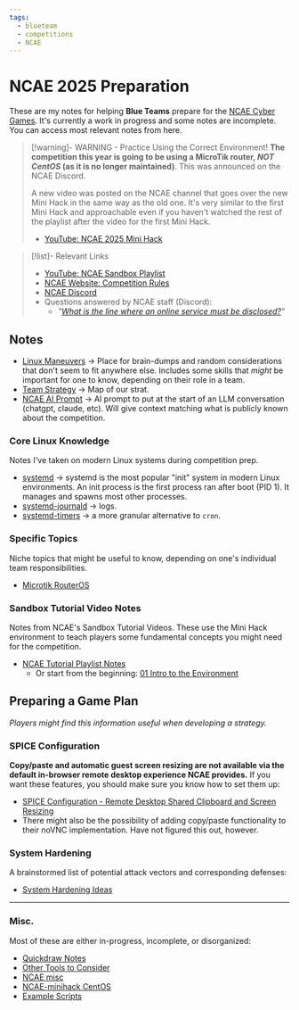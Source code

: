 ```yaml
---
tags:
  - blueteam
  - competitions
  - NCAE
---
```

# NCAE 2025 Preparation

These are my notes for helping **Blue Teams** prepare for the [NCAE Cyber Games](https://www.ncaecybergames.org). It's currently a work in progress and some notes are incomplete. You can access most relevant notes from here.


> [!warning]- WARNING - Practice Using the Correct Environment!
> **The competition this year is going to be using a MicroTik router, *NOT CentOS* (as it is no longer maintained)**. This was announced on the NCAE Discord.
>
> A new video was posted on the NCAE channel that goes over the new Mini Hack in the same way as the old one. It's very similar to the first Mini Hack and approachable even if you haven't watched the rest of the playlist after the video for the first Mini Hack.
> - [YouTube: NCAE 2025 Mini Hack](https://www.youtube.com/watch?v=gu5A2yCITRs&list=PLqux0fXsj7x3WYm6ZWuJnGC1rXQZ1018M&index=47)


> [!list]- Relevant Links
> - [YouTube: NCAE Sandbox Playlist](https://www.youtube.com/playlist?list=PLqux0fXsj7x3WYm6ZWuJnGC1rXQZ1018M)
> - [NCAE Website: Competition Rules](https://www.ncaecybergames.org/rules/)
> - [NCAE Discord](https://discord.ncaecybergames.org/)
> - Questions answered by NCAE staff (Discord):
> 	- *"[What is the line where an online service must be disclosed?](https://discord.com/channels/624969095292518401/1339009691044544542)"*

## Notes

- [Linux Maneuvers](Linux%20Maneuvers.md) → Place for brain-dumps and random considerations that don't seem to fit anywhere else. Includes some skills that *might* be important for one to know, depending on their role in a team.
- [Team Strategy](../Unsorted/Team%20Strategy.md) → Map of our strat.
- [NCAE AI Prompt](NCAE%20AI%20Prompt.md) → AI prompt to put at the start of an LLM conversation (chatgpt, claude, etc). Will give context matching what is publicly known about the competition.

### Core Linux Knowledge
Notes I've taken on modern Linux systems during competition prep.

- [systemd](../Unsorted/systemd.md) → systemd is the most popular "init" system in modern Linux environments. An init process is the first process ran after boot (PID 1). It manages and spawns most other processes.
- [systemd-journald](../Unsorted/systemd-journald.md) → logs.
- [systemd-timers](../Unsorted/systemd-timers.md) → a more granular alternative to `cron`. 

### Specific Topics
Niche topics that might be useful to know, depending on one's individual team responsibilities.

- [Microtik RouterOS](Microtik%20RouterOS.md)

### Sandbox Tutorial Video Notes
Notes from NCAE's Sandbox Tutorial Videos. These use the Mini Hack environment to teach players some fundamental concepts you might need for the competition.

- [NCAE Tutorial Playlist Notes](Tutorial%20Video%20Notes/NCAE%20Tutorial%20Playlist%20Notes.md)
	- Or start from the beginning: [01 Intro to the Environment](Tutorial%20Video%20Notes/01%20Intro%20to%20the%20Environment.md)

## Preparing a Game Plan
*Players might find this information useful when developing a strategy.*

### SPICE Configuration
**Copy/paste and automatic guest screen resizing are not available via the default in-browser remote desktop experience NCAE provides.** If you want these features, you should make sure you know how to set them up:

- [SPICE Configuration - Remote Desktop Shared Clipboard and Screen Resizing](SPICE%20Configuration%20-%20Remote%20Desktop%20Shared%20Clipboard%20and%20Screen%20Resizing.md)
- There might also be the possibility of adding copy/paste functionality to their noVNC implementation. Have not figured this out, however.

### System Hardening
A brainstormed list of potential attack vectors and corresponding defenses:

- [System Hardening Ideas](System%20Hardening%20Ideas.md)


---
### Misc.
Most of these are either in-progress, incomplete, or disorganized:

- [Quickdraw Notes](deprecated/Quickdraw%20Notes.md)
- [Other Tools to Consider](deprecated/Other%20Tools%20to%20Consider.md)
- [NCAE misc](Tutorial%20Video%20Notes/NCAE%20misc.md)
- [NCAE-minihack CentOS](Tutorial%20Video%20Notes/NCAE-minihack%20CentOS.md)
- [Example Scripts](Scripts/Example%20Scripts.md)
